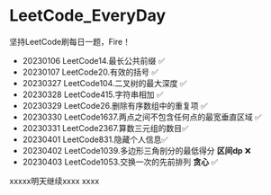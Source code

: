 # LeetCode_EveryDay
坚持LeetCode刷每日一题，Fire！

- 20230106 LeetCode14.最长公共前缀 &#x2705;
- 20230107 LeetCode20.有效的括号 &#x2705;
- 20230327 LeetCode104.二叉树的最大深度 &#x2705;
- 20230328 LeetCode415.字符串相加 &#x2705;
- 20230329 LeetCode26.删除有序数组中的重复项 &#x2705;
- 20230330 LeetCode1637.两点之间不包含任何点的最宽垂直区域 &#x2705;
- 20230331 LeetCode2367.算数三元组的数目&#x2705;
- 20230401 LeetCode831.隐藏个人信息&#x2705;
- 20230402 LeetCode1039.多边形三角剖分的最低得分 **区间dp**  ❌
- 20230403 LeetCode1053.交换一次的先前排列 **贪心** &#x2705;

xxxxx明天继续xxxx  xxxx
